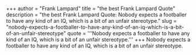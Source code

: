 +++
author = "Frank Lampard"
title = "the best Frank Lampard Quote"
description = "the best Frank Lampard Quote: Nobody expects a footballer to have any kind of an IQ, which is a bit of an unfair stereotype."
slug = "nobody-expects-a-footballer-to-have-any-kind-of-an-iq-which-is-a-bit-of-an-unfair-stereotype"
quote = '''Nobody expects a footballer to have any kind of an IQ, which is a bit of an unfair stereotype.'''
+++
Nobody expects a footballer to have any kind of an IQ, which is a bit of an unfair stereotype.

